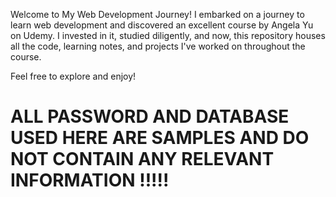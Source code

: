 Welcome to My Web Development Journey!
I embarked on a journey to learn web development and discovered an excellent course by Angela Yu on Udemy. I invested in it, studied diligently, and now, this repository houses all the code, learning notes, and projects I've worked on throughout the course.

Feel free to explore and enjoy!

# ALL PASSWORD AND DATABASE USED HERE ARE SAMPLES AND DO NOT CONTAIN ANY RELEVANT INFORMATION !!!!!
